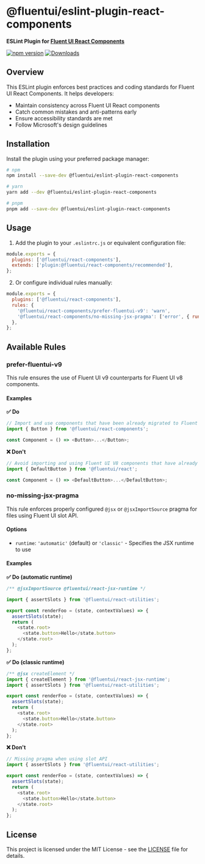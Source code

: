 # @fluentui/eslint-plugin-react-components

**ESLint Plugin for [Fluent UI React Components](https://fluent2.microsoft.design/components/web/react)**

[![npm version](https://badge.fury.io/js/%40fluentui%2Feslint-plugin-react-components.svg)](https://badge.fury.io/js/%40fluentui%2Feslint-plugin-react-components)
[![Downloads](https://img.shields.io/npm/dm/@fluentui/eslint-plugin-react-components.svg)](https://www.npmjs.com/package/@fluentui/eslint-plugin-react-components)

## Overview

This ESLint plugin enforces best practices and coding standards for Fluent UI React Components. It helps developers:

- Maintain consistency across Fluent UI React components
- Catch common mistakes and anti-patterns early
- Ensure accessibility standards are met
- Follow Microsoft's design guidelines

## Installation

Install the plugin using your preferred package manager:

```bash
# npm
npm install --save-dev @fluentui/eslint-plugin-react-components

# yarn
yarn add --dev @fluentui/eslint-plugin-react-components

# pnpm
pnpm add --save-dev @fluentui/eslint-plugin-react-components
```

## Usage

1. Add the plugin to your `.eslintrc.js` or equivalent configuration file:

```js
module.exports = {
  plugins: ['@fluentui/react-components'],
  extends: ['plugin:@fluentui/react-components/recommended'],
};
```

2. Or configure individual rules manually:

```js
module.exports = {
  plugins: ['@fluentui/react-components'],
  rules: {
    '@fluentui/react-components/prefer-fluentui-v9': 'warn',
    '@fluentui/react-components/no-missing-jsx-pragma': ['error', { runtime: 'automatic' }],
  },
};
```

## Available Rules

### prefer-fluentui-v9

This rule ensures the use of Fluent UI v9 counterparts for Fluent UI v8 components.

#### Examples

**✅ Do**

```js
// Import and use components that have been already migrated to Fluent UI v9
import { Button } from '@fluentui/react-components';

const Component = () => <Button>...</Button>;
```

**❌ Don't**

```js
// Avoid importing and using Fluent UI V8 components that have already been migrated to Fluent UI V9.
import { DefaultButton } from '@fluentui/react';

const Component = () => <DefaultButton>...</DefaultButton>;
```

### no-missing-jsx-pragma

This rule enforces properly configured `@jsx` or `@jsxImportSource` pragma for files using Fluent UI slot API.

#### Options

- `runtime`: `'automatic'` (default) or `'classic'` - Specifies the JSX runtime to use

#### Examples

**✅ Do (automatic runtime)**

```js
/** @jsxImportSource @fluentui/react-jsx-runtime */

import { assertSlots } from '@fluentui/react-utilities';

export const renderFoo = (state, contextValues) => {
  assertSlots(state);
  return (
    <state.root>
      <state.button>Hello</state.button>
    </state.root>
  );
};
```

**✅ Do (classic runtime)**

```js
/** @jsx createElement */
import { createElement } from '@fluentui/react-jsx-runtime';
import { assertSlots } from '@fluentui/react-utilities';

export const renderFoo = (state, contextValues) => {
  assertSlots(state);
  return (
    <state.root>
      <state.button>Hello</state.button>
    </state.root>
  );
};
```

**❌ Don't**

```js
// Missing pragma when using slot API
import { assertSlots } from '@fluentui/react-utilities';

export const renderFoo = (state, contextValues) => {
  assertSlots(state);
  return (
    <state.root>
      <state.button>Hello</state.button>
    </state.root>
  );
};
```

## License

This project is licensed under the MIT License - see the [LICENSE](LICENSE) file for details.
